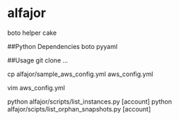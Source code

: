 # alfajor
boto helper cake

##Python Dependencies
boto
pyyaml

##Usage
git clone ...

cp alfajor/sample_aws_config.yml aws_config.yml

vim aws_config.yml

python alfajor/scripts/list_instances.py [account]
python alfajor/scipts/list_orphan_snapshots.py [account]
